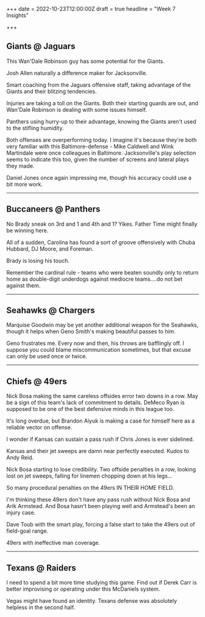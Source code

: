 +++
date = 2022-10-23T12:00:00Z
draft = true
headline = "Week 7 Insights"

+++
## Giants @ Jaguars

This Wan'Dale Robinson guy has some potential for the Giants.

Josh Allen naturally a difference maker for Jacksonville.

Smart coaching from the Jaguars offensive staff, taking advantage of the Giants and their blitzing tendencies.

Injuries are taking a toll on the Giants. Both their starting guards are out, and Wan'Dale Robinson is dealing with some issues himself. 

Panthers using hurry-up to their advantage, knowing the Giants aren't used to the stifling humidity.

Both offenses are overperforming today. I imagine it's because they're both very familiar with this Baltimore-defense - Mike Caldwell and Wink Martindale were once colleagues in Baltimore. Jacksonville's play selection seems to indicate this too, given the number of screens and lateral plays they made.

Daniel Jones once again impressing me, though his accuracy could use a bit more work.

***

## Buccaneers @ Panthers

No Brady sneak on 3rd and 1 and 4th and 1? Yikes. Father Time might finally be winning here.

All of a sudden, Carolina has found a sort of groove offensively with Chuba Hubbard, DJ Moore, and Foreman.

Brady is losing his touch.

Remember the cardinal rule - teams who were beaten soundly only to return home as double-digit underdogs against mediocre teams....do not bet against them.

***

## Seahawks @ Chargers

Marquise Goodwin may be yet another additional weapon for the Seahawks, though it helps when Geno Smith's making beautiful passes to him.

Geno frustrates me. Every now and then, his throws are bafflingly off. I suppose you could blame miscommunication sometimes, but that excuse can only be used once or twice.

***

## Chiefs @ 49ers

Nick Bosa making the same careless offsides error two downs in a row. May be a sign of this team's lack of commitment to details. DeMeco Ryan is supposed to be one of the best defensive minds in this league too.

It's long overdue, but Brandon Aiyuk is making a case for himself here as a reliable vector on offense.

I wonder if Kansas can sustain a pass rush if Chris Jones is ever sidelined.

Kansas and their jet sweeps are damn near perfectly executed. Kudos to Andy Reid.

Nick Bosa starting to lose credibility. Two offside penalties in a row, looking lost on jet sweeps, falling for linemen chopping down at his legs...

So many procedural penalties on the 49ers IN THEIR HOME FIELD.

I'm thinking these 49ers don't have any pass rush without Nick Bosa and Arik Armstead. And Bosa hasn't been playing well and Armstead's been an injury case. 

Dave Toub with the smart play, forcing a false start to take the 49ers out of field-goal range. 

49ers with ineffective man coverage.

***

## Texans @ Raiders

I need to spend a bit more time studying this game. Find out if Derek Carr is better improvising or operating under this McDaniels system.

Vegas might have found an identity. Texans defense was absolutely helpless in the second half.